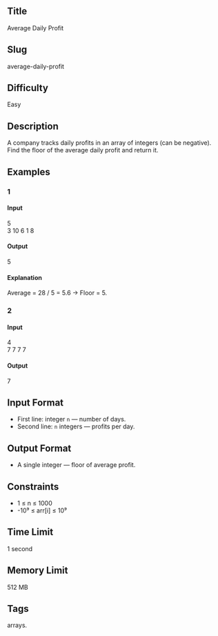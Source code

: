 ## Title

Average Daily Profit

## Slug

average-daily-profit

## Difficulty

Easy

## Description

A company tracks daily profits in an array of integers (can be negative).  
Find the floor of the average daily profit and return it.

## Examples

### 1

#### Input

5  
3 10 6 1 8

#### Output
5

#### Explanation

Average = 28 / 5 = 5.6 → Floor = 5.

### 2

#### Input

4  
7 7 7 7

#### Output
7

## Input Format  

- First line: integer `n` — number of days.  
- Second line: `n` integers — profits per day.  

## Output Format  

- A single integer — floor of average profit.  

## Constraints  

- 1 ≤ n ≤ 1000  
- -10⁹ ≤ arr[i] ≤ 10⁹  

## Time Limit

1 second

## Memory Limit

512 MB

## Tags

arrays.
